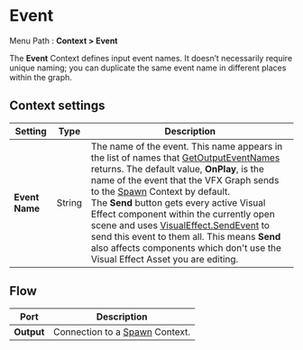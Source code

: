 # Event

Menu Path : **Context > Event**

The **Event** Context defines input event names. It doesn’t necessarily require unique naming; you can duplicate the same event name in different places within the graph.

## Context settings

| **Setting**    | **Type** | **Description**                                              |
| -------------- | -------- | ------------------------------------------------------------ |
| **Event Name** | String   | The name of the event. This name appears in the list of names that [GetOutputEventNames](https://docs.unity3d.com/2020.2/Documentation/ScriptReference/VFX.VisualEffect.GetOutputEventNames.html) returns. The default value, **OnPlay**, is the name of the event that the VFX Graph sends to the [Spawn](Context-Spawn.md) Context by default.<br/>The **Send** button gets every active Visual Effect component within the currently open scene and uses [VisualEffect.SendEvent](https://docs.unity3d.com/ScriptReference/VFX.VisualEffect.SendEvent.html) to send this event to them all. This means **Send** also affects components which don't use the Visual Effect Asset you are editing. |

## Flow

| **Port**   | **Description**                                    |
| ---------- | -------------------------------------------------- |
| **Output** | Connection to a [Spawn](Context-Spawn.md) Context. |

